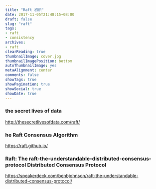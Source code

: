 ```yaml
---
title: "Raft 初识"
date: 2017-11-05T21:48:15+08:00
draft: false
slug: "raft"
tags:
- raft
- consistency
archives:
- raft
clearReading: true
thumbnailImage: cover.jpg
thumbnailImagePosition: bottom
autoThumbnailImage: yes
metaAlignment: center
comments: false
showTags: true
showPagination: true
showSocial: true
showDate: true
---
```


### the secret lives of data
http://thesecretlivesofdata.com/raft/

### he Raft Consensus Algorithm

https://raft.github.io/

###  Raft: The raft-the-understandable-distributed-consensus-protocol Distributed Consensus Protocol

https://speakerdeck.com/benbjohnson/raft-the-understandable-distributed-consensus-protocol/
